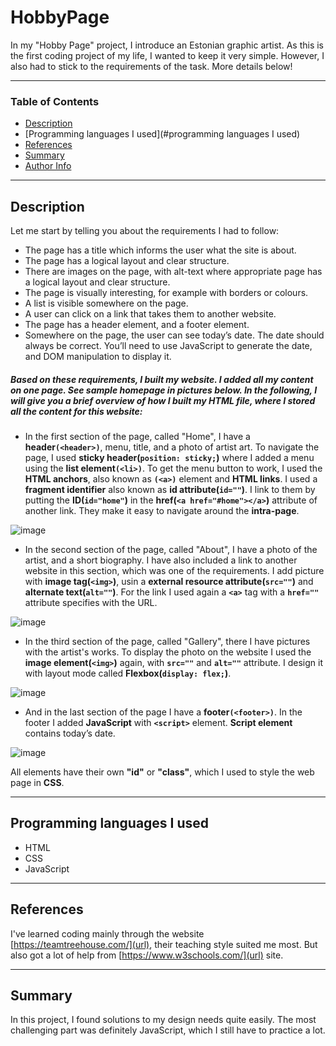 # HobbyPage

In my "Hobby Page" project, I introduce an Estonian graphic artist. As this is the first coding project of my life, I wanted to keep it very simple. However, I also had to stick to the requirements of the task. More details below!

___

### Table of Contents

- [Description](#description)
- [Programming languages I used](#programming languages I used)
- [References](#references)
- [Summary](#Summary)
- [Author Info](#author-info)

---

## Description

Let me start by telling you about the requirements I had to follow:

* The page has a title which informs the user what the site is about.
* The page has a logical layout and clear structure.
* There are images on the page, with alt-text where appropriate page has a logical layout and clear structure.
* The page is visually interesting, for example with borders or colours.
* A list is visible somewhere on the page.
* A user can click on a link that takes them to another website.
* The page has a header element, and a footer element.
* Somewhere on the page, the user can see today’s date. The date should always be correct. You’ll need to use JavaScript to generate the date, and DOM manipulation to display it.

##### Based on these requirements, I built my website. I added all my content on one page. See sample homepage in pictures below. In the following, I will give you a brief overview of how I built my **HTML** file, where I stored all the content for this website:

- In the first section of the page, called "Home", I have a **header`(<header>)`**, menu, title, and a photo of artist art. To navigate the page, I used **sticky header(`position: sticky;`)** where I added a menu using the **list element`(<li>)`**. To get the menu button to work, I used the **HTML anchors**, also known as **`(<a>)`** element and **HTML links**. I used a **fragment identifier** also known as **id attribute(`id=""`)**. I link to them by putting the **ID(`id="home"`)** in the **href(`<a href="#home"></a>`)** attribute of another link. They make it easy to navigate around the **intra-page**.

![image](https://user-images.githubusercontent.com/117119598/222925017-92e005e6-e020-4565-8363-e36336c28df6.png)


- In the second section of the page,  called "About", I have a photo of the artist, and a short biography. I have also included a link to another website in this section, which was one of the requirements. I add picture with **image tag(`<img>`)**, usin a **external resource attribute(`src=""`)** and **alternate text(`alt=""`)**. For the link I used again a **`<a>`** tag with a **`href=""`** attribute specifies with the URL.

![image](https://user-images.githubusercontent.com/117119598/222925253-dff33459-4a9d-4174-b0a6-0343b1803478.png)


- In the third section of the page,  called "Gallery", there I have pictures with the artist's works. To display the photo on the website I used the **image element(`<img>`)** again, with **`src=""`** and **`alt=""`** attribute. I design it with layout mode called **Flexbox(`display: flex;`)**.

![image](https://user-images.githubusercontent.com/117119598/222925266-eda90ca7-a684-4bb7-ad42-e3c0730a2e6a.png)


- And in the last section of the page I have a **footer`(<footer>)`**. In the footer I added **JavaScript** with **`<script>`** element. **Script element** contains today’s date.

![image](https://user-images.githubusercontent.com/117119598/222925300-2d7ffcbc-0c0d-4c4a-8d65-abe48e53b245.png)



All elements have their own **"id"** or **"class"**, which I used to style the web page in **CSS**.


---

## Programming languages I used

- HTML
- CSS
- JavaScript


---

## References

I've learned coding mainly through the website [https://teamtreehouse.com/](url), their teaching style suited me most. But also got a lot of help from [https://www.w3schools.com/](url) site.


---

## Summary

In this project, I found solutions to my design needs quite easily. The most challenging part was definitely JavaScript, which I still have to practice a lot.




